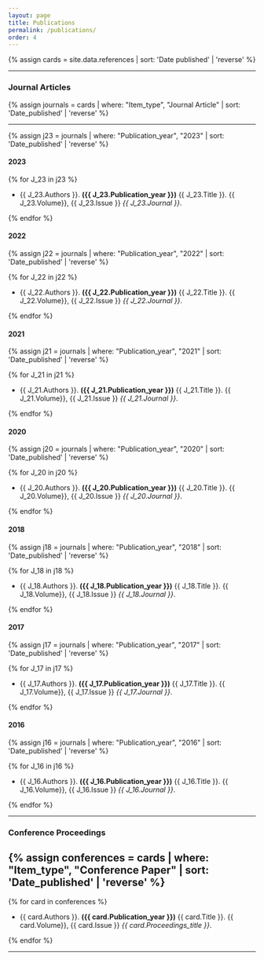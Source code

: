 ```yaml
---
layout: page
title: Publications
permalink: /publications/
order: 4
---
```



{% assign cards = site.data.references | sort: 'Date published' | 'reverse' %}

--------------
### Journal Articles
{% assign journals = cards | where: "Item_type", "Journal Article" | sort: 'Date_published' | 'reverse'  %}

-----------------
{% assign j23 = journals | where: "Publication_year", "2023" | sort: 'Date_published' | 'reverse'  %}
#### 2023

{% for J_23 in j23 %}
<ul>
<li> {{ J_23.Authors }}. <b>({{ J_23.Publication_year }})</b> {{ J_23.Title }}. {{ J_23.Volume}}, {{ J_23.Issue }} <i>{{ J_23.Journal }}</i>. </li>
</ul>
{% endfor %}


#### 2022

{% assign j22 = journals | where: "Publication_year", "2022" | sort: 'Date_published' | 'reverse'  %}

{% for J_22 in j22 %}
<ul>
<li> {{ J_22.Authors }}. <b>({{ J_22.Publication_year }})</b> {{ J_22.Title }}. {{ J_22.Volume}}, {{ J_22.Issue }} <i>{{ J_22.Journal }}</i>. </li>
</ul>
{% endfor %}


#### 2021
{% assign j21 = journals | where: "Publication_year", "2021" | sort: 'Date_published' | 'reverse'  %}

{% for J_21 in j21 %}
<ul>
<li> {{ J_21.Authors }}. <b>({{ J_21.Publication_year }})</b> {{ J_21.Title }}. {{ J_21.Volume}}, {{ J_21.Issue }} <i>{{ J_21.Journal }}</i>. </li>
</ul>
{% endfor %}


#### 2020
{% assign j20 = journals | where: "Publication_year", "2020" | sort: 'Date_published' | 'reverse'  %}

{% for J_20 in j20 %}
<ul>
<li> {{ J_20.Authors }}. <b>({{ J_20.Publication_year }})</b> {{ J_20.Title }}. {{ J_20.Volume}}, {{ J_20.Issue }} <i>{{ J_20.Journal }}</i>. </li>
</ul>
{% endfor %}



#### 2018
{% assign j18 = journals | where: "Publication_year", "2018" | sort: 'Date_published' | 'reverse'  %}

{% for J_18 in j18 %}
<ul>
<li> {{ J_18.Authors }}. <b>({{ J_18.Publication_year }})</b> {{ J_18.Title }}. {{ J_18.Volume}}, {{ J_18.Issue }} <i>{{ J_18.Journal }}</i>. </li>
</ul>
{% endfor %}


#### 2017
{% assign j17 = journals | where: "Publication_year", "2017" | sort: 'Date_published' | 'reverse'  %}

{% for J_17 in j17 %}
<ul>
<li> {{ J_17.Authors }}. <b>({{ J_17.Publication_year }})</b> {{ J_17.Title }}. {{ J_17.Volume}}, {{ J_17.Issue }} <i>{{ J_17.Journal }}</i>. </li>
</ul>
{% endfor %}


#### 2016
{% assign j16 = journals | where: "Publication_year", "2016" | sort: 'Date_published' | 'reverse'  %}

{% for J_16 in j16 %}
<ul>
<li> {{ J_16.Authors }}. <b>({{ J_16.Publication_year }})</b> {{ J_16.Title }}. {{ J_16.Volume}}, {{ J_16.Issue }} <i>{{ J_16.Journal }}</i>. </li>
</ul>
{% endfor %}


------------------
### Conference Proceedings
{% assign conferences = cards | where: "Item_type", "Conference Paper" | sort: 'Date_published' | 'reverse'  %}
-----------------

{% for card in conferences %}
<ul>
<li> {{ card.Authors }}. <b>({{ card.Publication_year }})</b> {{ card.Title }}. {{ card.Volume}}, {{ card.Issue }} <i>{{ card.Proceedings_title }}</i>. </li>
</ul>
{% endfor %}


---------------
